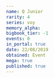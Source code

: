 ```yaml
---
name: Q Junior
rarity: 4
series: voy
memory_alpha:
bigbook_tier: -1
events: 0
in_portal: true
date: 22/08/2019
obtained: Event
mega: true
published: true
---
```



